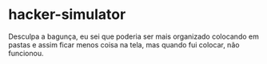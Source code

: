 # hacker-simulator
Desculpa a bagunça, eu sei que poderia ser mais organizado colocando em pastas e assim ficar menos coisa na tela, mas quando fui colocar, não funcionou.
